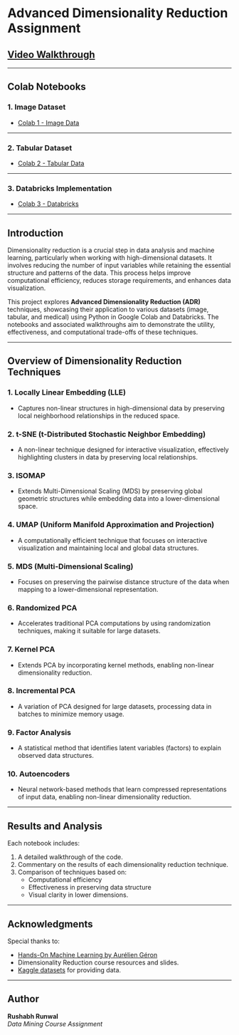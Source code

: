# Advanced Dimensionality Reduction Assignment

##  [**Video Walkthrough**](HTTP://youtube.com)

---

## Colab Notebooks

### 1. Image Dataset
- [Colab 1 - Image Data](https://colab.research.google.com/drive/1V8k1s9i9fgvXFQLJs6ZWJJqwvDkwAAVd?usp=sharing)


---

### 2. Tabular Dataset
- [Colab 2 - Tabular Data](https://colab.research.google.com/drive/17pW2AkjmdAF72ATTTi6o5KuTyLSXmQk4?usp=sharing)


---

### 3. Databricks Implementation
- [Colab 3 - Databricks](INSERT_COLAB_3_LINK)

---

## Introduction
Dimensionality reduction is a crucial step in data analysis and machine learning, particularly when working with high-dimensional datasets. It involves reducing the number of input variables while retaining the essential structure and patterns of the data. This process helps improve computational efficiency, reduces storage requirements, and enhances data visualization.

This project explores **Advanced Dimensionality Reduction (ADR)** techniques, showcasing their application to various datasets (image, tabular, and medical) using Python in Google Colab and Databricks. The notebooks and associated walkthroughs aim to demonstrate the utility, effectiveness, and computational trade-offs of these techniques.

---

## Overview of Dimensionality Reduction Techniques
### 1. Locally Linear Embedding (LLE)
- Captures non-linear structures in high-dimensional data by preserving local neighborhood relationships in the reduced space.

### 2. t-SNE (t-Distributed Stochastic Neighbor Embedding)
- A non-linear technique designed for interactive visualization, effectively highlighting clusters in data by preserving local relationships.

### 3. ISOMAP
- Extends Multi-Dimensional Scaling (MDS) by preserving global geometric structures while embedding data into a lower-dimensional space.

### 4. UMAP (Uniform Manifold Approximation and Projection)
- A computationally efficient technique that focuses on interactive visualization and maintaining local and global data structures.

### 5. MDS (Multi-Dimensional Scaling)
- Focuses on preserving the pairwise distance structure of the data when mapping to a lower-dimensional representation.

### 6. Randomized PCA
- Accelerates traditional PCA computations by using randomization techniques, making it suitable for large datasets.

### 7. Kernel PCA
- Extends PCA by incorporating kernel methods, enabling non-linear dimensionality reduction.

### 8. Incremental PCA
- A variation of PCA designed for large datasets, processing data in batches to minimize memory usage.

### 9. Factor Analysis
- A statistical method that identifies latent variables (factors) to explain observed data structures.

### 10. Autoencoders
- Neural network-based methods that learn compressed representations of input data, enabling non-linear dimensionality reduction.

---

## Results and Analysis
Each notebook includes:
1. A detailed walkthrough of the code.
2. Commentary on the results of each dimensionality reduction technique.
3. Comparison of techniques based on:
   - Computational efficiency
   - Effectiveness in preserving data structure
   - Visual clarity in lower dimensions.

---

## Acknowledgments
Special thanks to:
- [Hands-On Machine Learning by Aurélien Géron](https://github.com/ageron/handson-ml2)
- Dimensionality Reduction course resources and slides.
- [Kaggle datasets](https://www.kaggle.com/) for providing data.

---

## Author
**Rushabh Runwal**  
*Data Mining Course Assignment*  
